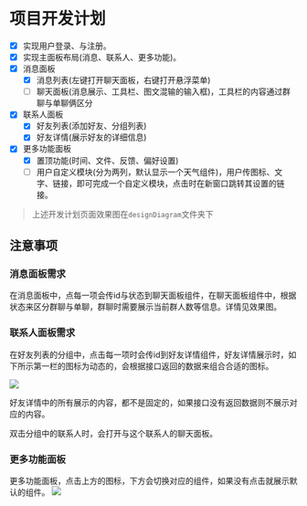 # 项目开发计划
-[x] 实现用户登录、与注册。
-[x] 实现主面板布局(消息、联系人、更多功能)。
-[x] 消息面板
    -[x] 消息列表(左键打开聊天面板，右键打开悬浮菜单)
    -[ ] 聊天面板(消息展示、工具栏、图文混输的输入框)，工具栏的内容通过群聊与单聊俩区分
-[x] 联系人面板
    -[x] 好友列表(添加好友、分组列表)
    -[x] 好友详情(展示好友的详细信息)
-[x] 更多功能面板
    -[x] 置顶功能(时间、文件、反馈、偏好设置)
    -[ ] 用户自定义模块(分为两列，默认显示一个天气组件)，用户传图标、文字、链接，即可完成一个自定义模块，点击时在新窗口跳转其设置的链接。

> 上述开发计划页面效果图在`designDiagram`文件夹下

## 注意事项

### 消息面板需求
在消息面板中，点每一项会传id与状态到聊天面板组件，在聊天面板组件中，根据状态来区分群聊与单聊，群聊时需要展示当前群人数等信息。详情见效果图。

### 联系人面板需求
在好友列表的分组中，点击每一项时会传id到好友详情组件，好友详情展示时，如下所示第一栏的图标为动态的，会根据接口返回的数据来组合合适的图标。

![](https://p1-juejin.byteimg.com/tos-cn-i-k3u1fbpfcp/213a0b610b474a6ca7e16931df846538~tplv-k3u1fbpfcp-watermark.image)

好友详情中的所有展示的内容，都不是固定的，如果接口没有返回数据则不展示对应的内容。

双击分组中的联系人时，会打开与这个联系人的聊天面板。

### 更多功能面板
更多功能面板，点击上方的图标，下方会切换对应的组件，如果没有点击就展示默认的组件。
![](https://p9-juejin.byteimg.com/tos-cn-i-k3u1fbpfcp/b4d02e898ba04afeb3477550b05f5eec~tplv-k3u1fbpfcp-watermark.image)
